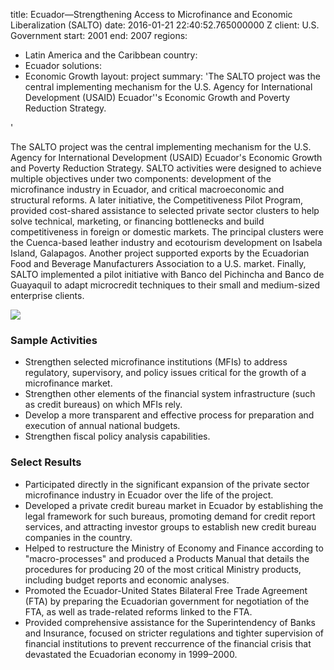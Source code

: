 
title: Ecuador—Strengthening Access to Microfinance and Economic Liberalization (SALTO)
date: 2016-01-21 22:40:52.765000000 Z
client: U.S. Government
start: 2001
end: 2007
regions:
- Latin America and the Caribbean
country:
- Ecuador
solutions:
- Economic Growth
layout: project
summary: 'The SALTO project was the central implementing mechanism for the U.S. Agency
  for International Development (USAID) Ecuador''s Economic Growth and Poverty Reduction
  Strategy.

'


The SALTO project was the central implementing mechanism for the U.S. Agency for International Development (USAID) Ecuador's Economic Growth and Poverty Reduction Strategy. SALTO activities were designed to achieve multiple objectives under two components: development of the microfinance industry in Ecuador, and critical macroeconomic and structural reforms. A later initiative, the Competitiveness Pilot Program, provided cost-shared assistance to selected private sector clusters to help solve technical, marketing, or financing bottlenecks and build competitiveness in foreign or domestic markets. The principal clusters were the Cuenca-based leather industry and ecotourism development on Isabela Island, Galapagos. Another project supported exports by the Ecuadorian Food and Beverage Manufacturers Association to a U.S. market. Finally, SALTO implemented a pilot initiative with Banco del Pichincha and Banco de Guayaquil to adapt microcredit techniques to their small and medium-sized enterprise clients.

![][1]

###  Sample Activities

* Strengthen selected microfinance institutions (MFIs) to address regulatory, supervisory, and policy issues critical for the growth of a microfinance market.
* Strengthen other elements of the financial system infrastructure (such as credit bureaus) on which MFIs rely.
* Develop a more transparent and effective process for preparation and execution of annual national budgets.
* Strengthen fiscal policy analysis capabilities.

###  Select Results

* Participated directly in the significant expansion of the private sector microfinance industry in Ecuador over the life of the project.
* Developed a private credit bureau market in Ecuador by establishing the legal framework for such bureaus, promoting demand for credit report services, and attracting investor groups to establish new credit bureau companies in the country.
* Helped to restructure the Ministry of Economy and Finance according to "macro-processes" and produced a Products Manual that details the procedures for producing 20 of the most critical Ministry products, including budget reports and economic analyses.
* Promoted the Ecuador-United States Bilateral Free Trade Agreement (FTA) by preparing the Ecuadorian government for negotiation of the FTA, as well as trade-related reforms linked to the FTA.
* Provided comprehensive assistance for the Superintendency of Banks and Insurance, focused on stricter regulations and tighter supervision of financial institutions to prevent reccurrence of the financial crisis that devastated the Ecuadorian economy in 1999–2000.

[1]: https://assetify-dai.com/projects/EcqadorSALTO.jpg

